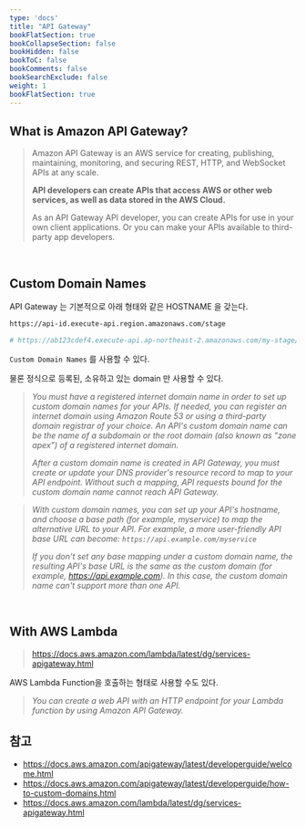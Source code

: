```yaml
---
type: 'docs'
title: "API Gateway"
bookFlatSection: true
bookCollapseSection: false
bookHidden: false
bookToC: false
bookComments: false
bookSearchExclude: false
weight: 1
bookFlatSection: true
---
```


## What is Amazon API Gateway?

> Amazon API Gateway is an AWS service for creating, publishing, maintaining, monitoring, and securing REST, HTTP, and WebSocket APIs at any scale.
>
> **API developers can create APIs that access AWS or other web services, as well as data stored in the AWS Cloud.** 
> 
> As an API Gateway API developer, you can create APIs for use in your own client applications. 
> Or you can make your APIs available to third-party app developers.

<br>

## Custom Domain Names

API Gateway 는 기본적으로 아래 형태와 같은 HOSTNAME 을 갖는다.
```sh
https://api-id.execute-api.region.amazonaws.com/stage

# https://ab123cdef4.execute-api.ap-northeast-2.amazonaws.com/my-stage/my-api-path
```

`Custom Domain Names` 를 사용할 수 있다.

물론 정식으로 등록된, 소유하고 있는 domain 만 사용할 수 있다.

> *You must have a registered internet domain name in order to set up custom domain names for your APIs. If needed, you can register an internet domain using Amazon Route 53 or using a third-party domain registrar of your choice. An API's custom domain name can be the name of a subdomain or the root domain (also known as "zone apex") of a registered internet domain.*
> 
> *After a custom domain name is created in API Gateway, you must create or update your DNS provider's resource record to map to your API endpoint. Without such a mapping, API requests bound for the custom domain name cannot reach API Gateway.*

> *With custom domain names, you can set up your API's hostname, and choose a base path (for example, myservice) to map the alternative URL to your API. For example, a more user-friendly API base URL can become: `https://api.example.com/myservice`*
>
> *If you don't set any base mapping under a custom domain name, the resulting API's base URL is the same as the custom domain (for example, https://api.example.com). In this case, the custom domain name can't support more than one API.*

<br>

## With AWS Lambda

> https://docs.aws.amazon.com/lambda/latest/dg/services-apigateway.html

AWS Lambda Function을 호출하는 형태로 사용할 수도 있다.

> *You can create a web API with an HTTP endpoint for your Lambda function by using Amazon API Gateway.*

## 참고

- https://docs.aws.amazon.com/apigateway/latest/developerguide/welcome.html
- https://docs.aws.amazon.com/apigateway/latest/developerguide/how-to-custom-domains.html
- https://docs.aws.amazon.com/lambda/latest/dg/services-apigateway.html